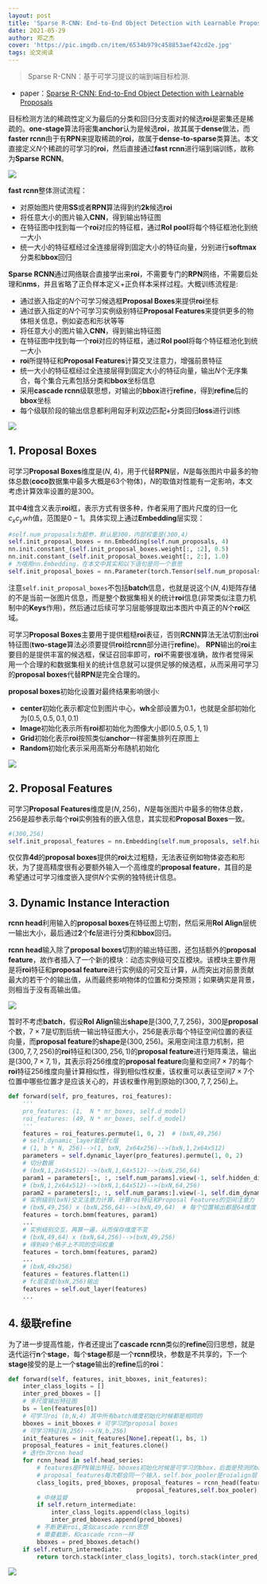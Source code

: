 ```yaml
---
layout: post
title: 'Sparse R-CNN: End-to-End Object Detection with Learnable Proposals'
date: 2021-05-29
author: 郑之杰
cover: 'https://pic.imgdb.cn/item/6534b979c458853aef42cd2e.jpg'
tags: 论文阅读
---
```


> Sparse R-CNN：基于可学习提议的端到端目标检测.

- paper：[Sparse R-CNN: End-to-End Object Detection with Learnable Proposals](https://arxiv.org/abs/2011.12450)

目标检测方法的稀疏性定义为最后的分类和回归分支面对的候选**roi**是密集还是稀疏的。**one-stage**算法将密集**anchor**认为是候选**roi**，故其属于**dense**做法，而**faster rcnn**由于有**RPN**来提取稀疏的**roi**，故属于**dense-to-sparse**类算法。本文直接定义$N$个稀疏的可学习的**roi**，然后直接通过**fast rcnn**进行端到端训练，故称为**Sparse RCNN**。

![](https://pic.imgdb.cn/item/6534bc7dc458853aef4e9f0e.jpg)

**fast rcnn**整体测试流程：
- 对原始图片使用**SS**或者**RPN**算法得到约**2k**候选**roi**
- 将任意大小的图片输入**CNN**，得到输出特征图
- 在特征图中找到每一个**roi**对应的特征框，通过**RoI pool**将每个特征框池化到统一大小
- 统一大小的特征框经过全连接层得到固定大小的特征向量，分别进行**softmax**分类和**bbox**回归

**Sparse RCNN**通过网络联合直接学出来**roi**，不需要专门的**RPN**网络，不需要后处理和**nms**，并且省略了正负样本定义+正负样本采样过程。大概训练流程是:
- 通过嵌入指定的$N$个可学习候选框**Proposal Boxes**来提供**roi**坐标
- 通过嵌入指定的$N$个可学习实例级别特征**Proposal Features**来提供更多的物体相关信息，例如姿态和形状等等
- 将任意大小的图片输入**CNN**，得到输出特征图
- 在特征图中找到每一个**roi**对应的特征框，通过**RoI pool**将每个特征框池化到统一大小
- **roi**所提特征和**Proposal Features**计算交叉注意力，增强前景特征
- 统一大小的特征框经过全连接层得到固定大小的特征向量，输出$N$个无序集合，每个集合元素包括分类和**bbox**坐标信息
- 采用**cascade rcnn**级联思想，对输出的**bbox**进行**refine**，得到**refine**后的**bbox**坐标
- 每个级联阶段的输出信息都利用匈牙利双边匹配+分类回归**loss**进行训练

![](https://pic.imgdb.cn/item/6534be43c458853aef5545d0.jpg)

## 1. Proposal Boxes

可学习**Proposal Boxes**维度是$(N,4)$，用于代替**RPN**层，$N$是每张图片中最多的物体总数(**coco**数据集中最多大概是$63$个物体)，$N$的取值对性能有一定影响，本文考虑计算效率设置的是$300$。

其中**4**维含义表示**roi**框，表示方式有很多种，作者采用了图片尺度的归一化$c_xc_ywh$值，范围是$0-1$。具体实现上通过**Embedding**层实现：

```python
#self.num_proposals为超参，默认是300，内部权重是(300,4)
self.init_proposal_boxes = nn.Embedding(self.num_proposals, 4)
nn.init.constant_(self.init_proposal_boxes.weight[:, :2], 0.5)
nn.init.constant_(self.init_proposal_boxes.weight[:, 2:], 1.0)
# 为啥用nn.Embedding，在本文中其实和以下语句是同一个意思
self.init_proposal_boxes = nn.Parameter(torch.Tensor(self.num_proposals, 4))
```

注意`self.init_proposal_boxes`不包括**batch**信息，也就是说这个$(N,4)$矩阵存储的不是当前一张图片信息，而是整个数据集相关的统计**roi**信息(非常类似注意力机制中的**Keys**作用)，然后通过后续可学习层能够提取出本图片中真正的$N$个**roi**区域。

可学习**Proposal Boxes**主要用于提供粗糙**roi**表征，否则**RCNN**算法无法切割出**roi**特征图(**two-stage**算法必须要提供**roi**给**rcnn**部分进行**refine**)。 **RPN**输出的**roi**主要目的是提供丰富的候选框，保证召回率即可，**roi**不需要很准确，故作者觉得采用一个合理的和数据集相关的统计信息就可以提供足够的候选框，从而采用可学习的**proposal boxes**代替**RPN**是完全合理的。

**proposal boxes**初始化设置对最终结果影响很小:
- **center**初始化表示都定位到图片中心，**wh**全部设置为$0.1$，也就是全部初始化为$(0.5,0.5,0.1,0.1)$
- **Image**初始化表示所有**roi**都初始化为图像大小即$(0.5,0.5,1,1)$
- **Grid**初始化表示**roi**按照类似**anchor**一样密集排列在原图上
- **Random**初始化表示采用高斯分布随机初始化

![](https://pic.imgdb.cn/item/6534bff0c458853aef5b6bca.jpg)

## 2. Proposal Features

可学习**Proposal Features**维度是$(N,256)$，$N$是每张图片中最多的物体总数，$256$是超参表示每个**roi**实例独有的嵌入信息，其实现和**Proposal Boxes**一致。

```python
#(300,256)
self.init_proposal_features = nn.Embedding(self.num_proposals, self.hidden_dim)
```

仅仅靠**4d**的**proposal boxes**提供的**roi**太过粗糙，无法表征例如物体姿态和形状，为了提高精度很有必要额外输入一个高维度的**proposal feature**，其目的是希望通过可学习维度嵌入提供$N$个实例的独特统计信息。

## 3. Dynamic Instance Interaction

**rcnn head**利用输入的**proposal boxes**在特征图上切割，然后采用**RoI Align**层统一输出大小，最后通过**2**个**fc**层进行分类和**bbox**回归。

**rcnn head**输入除了**proposal boxes**切割的输出特征图，还包括额外的**proposal feature**，故作者插入了一个新的模块：动态实例级可交互模块。该模块主要作用是将**roi**特征和**proposal feature**进行实例级的可交互计算，从而突出对前景贡献最大的若干个的输出值，从而最终影响物体的位置和分类预测；如果确实是背景，则相当于没有高输出值。

![](https://pic.imgdb.cn/item/6534c527c458853aef6f3166.jpg)

暂时不考虑**batch**，假设**RoI Align**输出**shape**是$(300,7,7,256)$，$300$是**proposal**个数，$7\times 7$是切割后统一输出特征图大小，$256$是表示每个特征空间位置的表征向量，而**proposal feature**的**shape**是$(300,256)$。采用空间注意力机制，把$(300,7,7,256)$的**roi**特征和$(300,256,1)$的**proposal feature**进行矩阵乘法，输出是$(300,7\times 7,1)$，其表示将$256$维度的**proposal feature**向量和空间$7\times 7$的每个**roi**特征$256$维度向量计算相似性，得到相似性权重，该权重可以表征空间$7\times 7$个位置中哪些位置才是应该关心的，并该权重作用到原始的$(300,7,7,256)$上。

```python
def forward(self, pro_features, roi_features):
    '''
    pro_features: (1,  N * nr_boxes, self.d_model)
    roi_features: (49, N * nr_boxes, self.d_model)
    '''
    features = roi_features.permute(1, 0, 2)  # (bxN,49,256)
    # self.dynamic_layer就是fc层
    # (1, b * N, 256)-->(1, bxN, 2x64x256)-->(bxN,1,2x64x512)
    parameters = self.dynamic_layer(pro_features).permute(1, 0, 2)
    # 切分数据
    # (bxN,1,2x64x512)-->(bxN,1,64x512)-->(bxN,256,64)
    param1 = parameters[:, :, :self.num_params].view(-1, self.hidden_dim, self.dim_dynamic)
    # (bxN,1,2x64x512)-->(bxN,1,64x512)-->(bxN,64,256)
    param2 = parameters[:, :, self.num_params:].view(-1, self.dim_dynamic, self.hidden_dim)
    # 实例级别(bxN)交叉注意力计算，计算roi特征和Proposal Features的空间注意力
    # (bxN,49,256) x (bxN,256,64)-->(bxN,49,64)  # 每个位置输出都是64维度
    features = torch.bmm(features, param1)
    ...
    # 实例级别交互，再算一遍，从而保存维度不变
    # (bxN,49,64) x (bxN,64,256)-->(bxN,49,256)
    # 得到49个格子上不同的空间权重
    features = torch.bmm(features, param2)
    ...
    # (bxN,49x256)
    features = features.flatten(1)
    # fc层变成(bxN,256)输出
    features = self.out_layer(features)
    ...
```

## 4. 级联refine

为了进一步提高性能，作者还提出了**cascade rcnn**类似的**refine**回归思想，就是迭代运行**n**个**stage**，每个**stage**都是一个**rcnn**模块，参数是不共享的，下一个**stage**接受的是上一个**stage**输出的**refine**后的**roi**：

```python
def forward(self, features, init_bboxes, init_features):
    inter_class_logits = []
    inter_pred_bboxes = []
    # 多尺度输出特征图
    bs = len(features[0])
    # 可学习roi (b,N,4) 其中所有batch维度初始化时候都是相同的
    bboxes = init_bboxes # 可学习的proposal boxes
    # 可学习特征(N,256)-->(N,b,256)
    init_features = init_features[None].repeat(1, bs, 1)
    proposal_features = init_features.clone()
    # 迭代n次rcnn head
    for rcnn_head in self.head_series:
        # features是FPN输出特征，bboxes初始化时候是可学习的bbox，后面是预测的bbox
        # proposal_features每次都会同一个输入，self.box_pooler是roialign层
        class_logits, pred_bboxes, proposal_features = rcnn_head(features, bboxes,  
                                    proposal_features,self.box_pooler)
        # 中继监督
        if self.return_intermediate:
            inter_class_logits.append(class_logits)
            inter_pred_bboxes.append(pred_bboxes)
        # 不断更新roi,类似cascade rcnn思想
        # 需要截断，和cascade rcnn一样
        bboxes = pred_bboxes.detach()
    if self.return_intermediate:
        return torch.stack(inter_class_logits), torch.stack(inter_pred_bboxes)
```

![](https://pic.imgdb.cn/item/6534c43ec458853aef6bca08.jpg)

